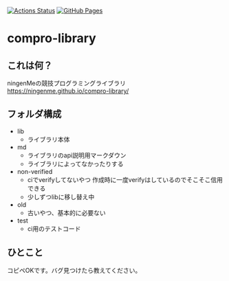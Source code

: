 [![Actions Status](https://github.com/ningenMe/compro-library/workflows/verify/badge.svg)](https://github.com/ningenMe/compro-library/actions)
[![GitHub Pages](https://img.shields.io/static/v1?label=GitHub+Pages&message=+&color=brightgreen&logo=github)](https://ningenMe.github.io/compro-library/) 

# compro-library
## これは何？
ningenMeの競技プログラミングライブラリ  
https://ningenme.github.io/compro-library/  
## フォルダ構成
- lib
    - ライブラリ本体
- md
    - ライブラリのapi説明用マークダウン
    - ライブラリによってなかったりする
- non-verified
    - ciでverifyしてないやつ 作成時に一度verifyはしているのでそこそこ信用できる
    - 少しずつlibに移し替え中
- old
    - 古いやつ、基本的に必要ない
- test
    - ci用のテストコード
## ひとこと
コピペOKです。バグ見つけたら教えてください。
